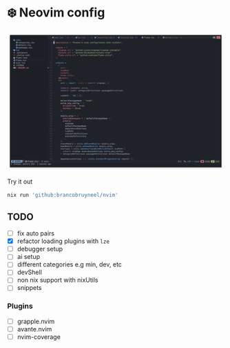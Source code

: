 # ❄️ Neovim config

![example](./media/example.jpg)

Try it out

```bash
nix run 'github:brancobruyneel/nvim'
```

## TODO

- [ ] fix auto pairs
- [x] refactor loading plugins with `lze`
- [ ] debugger setup
- [ ] ai setup
- [ ] different categories e.g min, dev, etc
- [ ] devShell
- [ ] non nix support with nixUtils
- [ ] snippets

### Plugins

- [ ] grapple.nvim
- [ ] avante.nvim
- [ ] nvim-coverage
